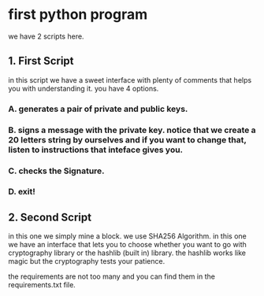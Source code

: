 # first python program 

we have 2 scripts here.

  
## 1. First Script
in this script we have a sweet interface with plenty of comments that helps you with understanding it.
you have 4 options.
 ### A. generates a pair of private and public keys.
 ### B. signs a message with the private key. notice that we create a 20 letters string by ourselves and if you want to  change that, listen to instructions that inteface gives you.
 ### C. checks the Signature.
 ### D. exit!

## 2. Second Script
in this one we simply mine a block. we use SHA256 Algorithm.
in this one we have an interface that lets you to choose whether you want to go with cryptography library or the hashlib (built in) library.
the hashlib works like magic but the cryptography tests your patience.

the requirements are not too many and you can find them in the requirements.txt file.